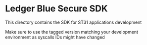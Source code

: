 # Ledger Blue Secure SDK

This directory contains the SDK for ST31 applications development   

Make sure to use the tagged version matching your development environment as syscalls IDs might have changed


